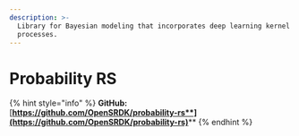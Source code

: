 ```yaml
---
description: >-
  Library for Bayesian modeling that incorporates deep learning kernel Gaussian
  processes.
---
```


# Probability RS

{% hint style="info" %}
**GitHub:** [**https://github.com/OpenSRDK/probability-rs**](https://github.com/OpenSRDK/probability-rs)****
{% endhint %}
